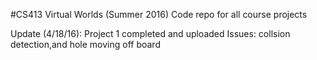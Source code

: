 #CS413 Virtual Worlds (Summer 2016)
Code repo for all course projects 

Update (4/18/16): Project 1 completed and uploaded
Issues: collsion detection,and hole moving off board

